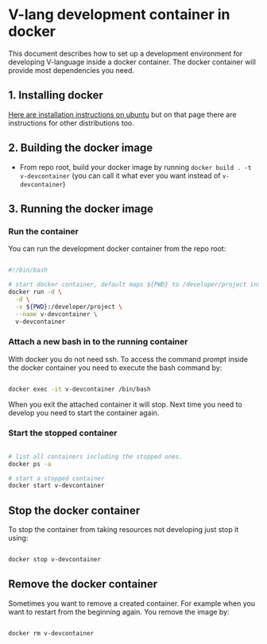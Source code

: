 # V-lang development container in docker 

This document describes how to set up a development environment for developing V-language inside a docker container. The docker container will provide most dependencies you need.

## 1. Installing docker

[Here are installation instructions on ubuntu](https://docs.docker.com/engine/install/ubuntu/) but on that page there are instructions for other distributions too.

## 2. Building the docker image
 - From repo root, build your docker image by running `docker build . -t v-devcontainer` (you can call it what ever you want instead of `v-devcontainer`)

## 3. Running the docker image

### Run the container

You can run the development docker container from the repo root:

```bash

#!/bin/bash

# start docker container, default maps ${PWD} to /developer/project inside the container. You can use any local path instead of ${PWD}
docker run -d \
  -d \
  -v ${PWD}:/developer/project \
  --name v-devcontainer \
  v-devcontainer

```

### Attach a new bash in to the running container

With docker you do not need ssh. To access the command prompt inside the docker container you need to execute the bash command by:

```bash

docker exec -it v-devcontainer /bin/bash

``` 

When you exit the attached container it will stop. Next time you need to develop you need to start the container again.

### Start the stopped container

```bash

# list all containers including the stopped ones.
docker ps -a

# start a stopped container
docker start v-devcontainer

```

## Stop the docker container

To stop the container from taking resources not developing just stop it using:

```bash

docker stop v-devcontainer

```

## Remove the docker container

Sometimes you want to remove a created container. For example when you want to restart from the beginning again. You remove the image by:

```bash

docker rm v-devcontainer

```